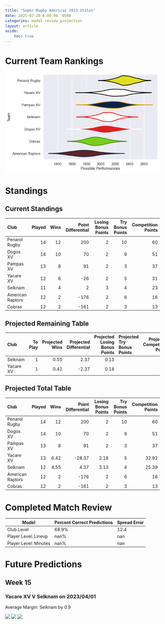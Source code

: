 ```yaml
---  
title: "Super Rugby Americas 2023 Status"  
date: 2025-07-28 6:00:00 -0500  
categories: model review projection  
layout: article  
aside:  
    toc: true  
---
```

# Current Team Rankings


![Club Rankings](plots/rankings_Super_Rugby_Americas_2023.png)
# Standings

## Current Standings


| Club             |   Played |   Wins |   Point Differential |   Losing Bonus Points |   Try Bonus Points |   Competition Points |
|:-----------------|---------:|-------:|---------------------:|----------------------:|-------------------:|---------------------:|
| Penarol Rugby    |       14 |     12 |                  200 |                     2 |                 10 |                   60 |
| Dogos XV         |       14 |     10 |                   70 |                     2 |                  9 |                   51 |
| Pampas XV        |       13 |      8 |                   91 |                     2 |                  3 |                   37 |
| Yacare XV        |       12 |      6 |                  -26 |                     2 |                  5 |                   31 |
| Selknam          |       11 |      4 |                    2 |                     3 |                  4 |                   23 |
| American Raptors |       12 |      2 |                 -176 |                     2 |                  6 |                   16 |
| Cobras           |       12 |      2 |                 -161 |                     2 |                  3 |                   13 |



## Projected Remaining Table


| Club      |   To Play |   Projected Wins |   Projected Differential |   Projected Losing Bonus Points | Projected Try Bonus Points   |   Projected Competition Points |
|:----------|----------:|-----------------:|-------------------------:|--------------------------------:|:-----------------------------|-------------------------------:|
| Selknam   |         1 |             0.55 |                     2.37 |                            0.13 |                              |                           2.39 |
| Yacare XV |         1 |             0.42 |                    -2.37 |                            0.18 |                              |                           1.92 |



## Projected Total Table


| Club             |   Played |   Wins |   Point Differential |   Losing Bonus Points |   Try Bonus Points |   Competition Points |
|:-----------------|---------:|-------:|---------------------:|----------------------:|-------------------:|---------------------:|
| Penarol Rugby    |       14 |  12    |               200    |                  2    |                 10 |                60    |
| Dogos XV         |       14 |  10    |                70    |                  2    |                  9 |                51    |
| Pampas XV        |       13 |   8    |                91    |                  2    |                  3 |                37    |
| Yacare XV        |       13 |   6.42 |               -28.37 |                  2.18 |                  5 |                32.92 |
| Selknam          |       12 |   4.55 |                 4.37 |                  3.13 |                  4 |                25.39 |
| American Raptors |       12 |   2    |              -176    |                  2    |                  6 |                16    |
| Cobras           |       12 |   2    |              -161    |                  2    |                  3 |                13    |



# Completed Match Review


| Model | Percent Correct Predictions | Spread Error |
| ------ | ------ | ------ |
| Club Level | 68.9% | 12.4 |
| Player Level: Lineup | nan% | nan |
| Player Level: Minutes | nan% | nan |


# Future Predictions

## Week 15

### Yacare XV V Selknam on 2023/04/01


Average Margin: Selknam by 0.9

<p float="left">
<img src="plots\2023-04-01-YacareXV_V_Selknam_performances.png" width="32%" />
<img src="plots\2023-04-01-YacareXV_V_Selknam_resultbar.png" width="32%" />
<img src="plots\2023-04-01-YacareXV_V_Selknam_spreads.png" width="32%" />
</p>
